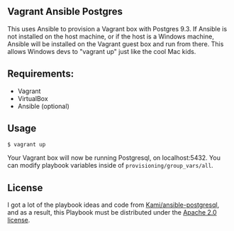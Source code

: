 

## Vagrant Ansible Postgres

This uses Ansible to provision a Vagrant box with Postgres 9.3.
If Ansible is not installed on the host machine, or if the host is a Windows machine, Ansible will be installed on the Vagrant guest box and run from there. This allows Windows devs to "vagrant up" just like the cool Mac kids.

## Requirements:

* Vagrant
* VirtualBox
* Ansible (optional)

## Usage

```
$ vagrant up
```

Your Vagrant box will now be running Postgresql, on localhost:5432. You can modify playbook variables inside of `provisioning/group_vars/all`.

## License

I got a lot of the playbook ideas and code from [Kami/ansible-postgresql](https://github.com/Kami/ansible-postgresql), and as a result, this Playbook must be distributed under the
[Apache 2.0 license](http://www.apache.org/licenses/LICENSE-2.0.html).

